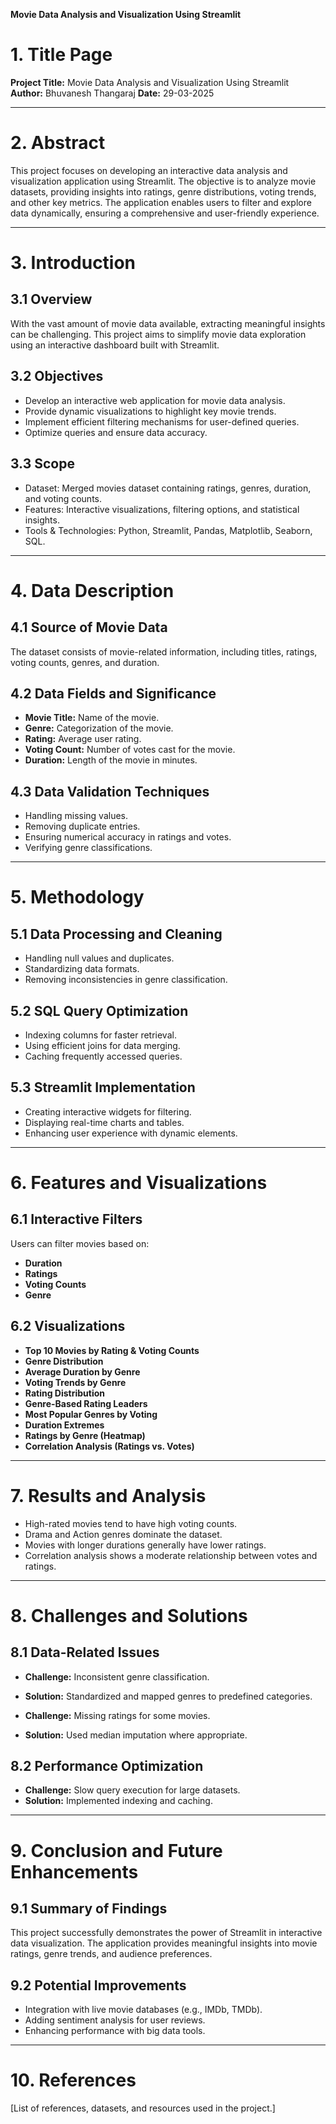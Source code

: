 **Movie Data Analysis and Visualization Using Streamlit**

# **1. Title Page**

**Project Title:** Movie Data Analysis and Visualization Using Streamlit\
**Author:** Bhuvanesh Thangaraj
**Date:** 29-03-2025

---

# **2. Abstract**

This project focuses on developing an interactive data analysis and visualization application using Streamlit. The objective is to analyze movie datasets, providing insights into ratings, genre distributions, voting trends, and other key metrics. The application enables users to filter and explore data dynamically, ensuring a comprehensive and user-friendly experience.

---

# **3. Introduction**

## **3.1 Overview**

With the vast amount of movie data available, extracting meaningful insights can be challenging. This project aims to simplify movie data exploration using an interactive dashboard built with Streamlit.

## **3.2 Objectives**

- Develop an interactive web application for movie data analysis.
- Provide dynamic visualizations to highlight key movie trends.
- Implement efficient filtering mechanisms for user-defined queries.
- Optimize queries and ensure data accuracy.

## **3.3 Scope**

- Dataset: Merged movies dataset containing ratings, genres, duration, and voting counts.
- Features: Interactive visualizations, filtering options, and statistical insights.
- Tools & Technologies: Python, Streamlit, Pandas, Matplotlib, Seaborn, SQL.

---

# **4. Data Description**

## **4.1 Source of Movie Data**

The dataset consists of movie-related information, including titles, ratings, voting counts, genres, and duration.

## **4.2 Data Fields and Significance**

- **Movie Title:** Name of the movie.
- **Genre:** Categorization of the movie.
- **Rating:** Average user rating.
- **Voting Count:** Number of votes cast for the movie.
- **Duration:** Length of the movie in minutes.

## **4.3 Data Validation Techniques**

- Handling missing values.
- Removing duplicate entries.
- Ensuring numerical accuracy in ratings and votes.
- Verifying genre classifications.

---

# **5. Methodology**

## **5.1 Data Processing and Cleaning**

- Handling null values and duplicates.
- Standardizing data formats.
- Removing inconsistencies in genre classification.

## **5.2 SQL Query Optimization**

- Indexing columns for faster retrieval.
- Using efficient joins for data merging.
- Caching frequently accessed queries.

## **5.3 Streamlit Implementation**

- Creating interactive widgets for filtering.
- Displaying real-time charts and tables.
- Enhancing user experience with dynamic elements.

---

# **6. Features and Visualizations**

## **6.1 Interactive Filters**

Users can filter movies based on:

- **Duration**
- **Ratings**
- **Voting Counts**
- **Genre**

## **6.2 Visualizations**

- **Top 10 Movies by Rating & Voting Counts**
- **Genre Distribution**
- **Average Duration by Genre**
- **Voting Trends by Genre**
- **Rating Distribution**
- **Genre-Based Rating Leaders**
- **Most Popular Genres by Voting**
- **Duration Extremes**
- **Ratings by Genre (Heatmap)**
- **Correlation Analysis (Ratings vs. Votes)**

---

# **7. Results and Analysis**

- High-rated movies tend to have high voting counts.
- Drama and Action genres dominate the dataset.
- Movies with longer durations generally have lower ratings.
- Correlation analysis shows a moderate relationship between votes and ratings.

---

# **8. Challenges and Solutions**

## **8.1 Data-Related Issues**

- **Challenge:** Inconsistent genre classification.

- **Solution:** Standardized and mapped genres to predefined categories.

- **Challenge:** Missing ratings for some movies.

- **Solution:** Used median imputation where appropriate.

## **8.2 Performance Optimization**

- **Challenge:** Slow query execution for large datasets.
- **Solution:** Implemented indexing and caching.

---

# **9. Conclusion and Future Enhancements**

## **9.1 Summary of Findings**

This project successfully demonstrates the power of Streamlit in interactive data visualization. The application provides meaningful insights into movie ratings, genre trends, and audience preferences.

## **9.2 Potential Improvements**

- Integration with live movie databases (e.g., IMDb, TMDb).
- Adding sentiment analysis for user reviews.
- Enhancing performance with big data tools.

---

# **10. References**

[List of references, datasets, and resources used in the project.]


